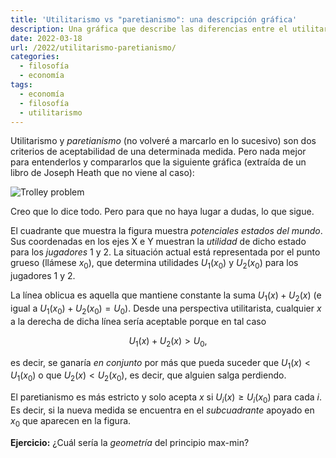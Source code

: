 ```yaml
---
title: 'Utilitarismo vs "paretianismo": una descripción gráfica'
description: Una gráfica que describe las diferencias entre el utilitarismo y el paretianismo
date: 2022-03-18
url: /2022/utilitarismo-paretianismo/
categories:
  - filosofía
  - economía
tags:
  - economía
  - filosofía
  - utilitarismo
---
```


Utilitarismo y _paretianismo_ (no volveré a marcarlo en lo sucesivo) son dos criterios de aceptabilidad de una determinada medida. Pero nada mejor para entenderlos y compararlos que la siguiente gráfica (extraída de un libro de Joseph Heath que no viene al caso):

![Trolley problem](/images/utilitarismo_paretianismo.png)

Creo que lo dice todo. Pero para que no haya lugar a dudas, lo que sigue.

El cuadrante que muestra la figura muestra _potenciales estados del mundo_. Sus coordenadas en los ejes X e Y muestran la _utilidad_ de dicho estado para los _jugadores_ 1 y 2. La situación actual está representada por el punto grueso (llámese $x_0$), que determina utilidades $U_1(x_0)$ y $U_2(x_0)$ para los jugadores 1 y 2.

La línea oblicua es aquella que mantiene constante la suma $U_1(x) + U_2(x)$ (e igual a $U_1(x_0) + U_2(x_0) = U_0$). Desde una perspectiva utilitarista, cualquier $x$ a la derecha de dicha línea sería aceptable porque en tal caso

$$U_1(x) + U_2(x) > U_0,$$

es decir, se ganaría _en conjunto_ por más que pueda suceder que $U_1(x) < U_1(x_0)$ o que $U_2(x) < U_2(x_0)$, es decir, que alguien salga perdiendo.

El paretianismo es más estricto y solo acepta $x$ si $U_i(x) \ge U_i(x_0)$ para cada $i$. Es decir, si la nueva medida se encuentra en el _subcuadrante_ apoyado en $x_0$ que aparecen en la figura.

**Ejercicio:** ¿Cuál sería la _geometría_ del principio max-min?
